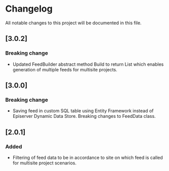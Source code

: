 # Changelog

All notable changes to this project will be documented in this file.

## [3.0.2]

### Breaking change

- Updated FeedBuilder abstract method Build to return List<Feed> which enables generation of multiple feeds for multisite projects.

## [3.0.0]

### Breaking change
- Saving feed in custom SQL table using Entity Framework instead of Episerver Dynamic Data Store. Breaking changes to FeedData class.

## [2.0.1]

### Added
- Filtering of feed data to be in accordance to site on which feed is called for multisite project scenarios.
